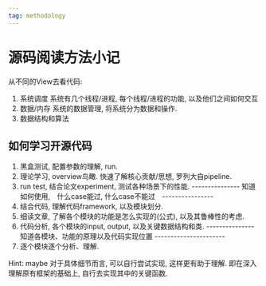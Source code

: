 ```yaml
---
tag: methodology
---
```

# 源码阅读方法小记
从不同的View去看代码:
1. 系统调度
    系统有几个线程/进程, 每个线程/进程的功能, 以及他们之间如何交互
2. 数据/内存
    系统的数据管理, 将系统分为数据和操作.
3. 数据结构和算法

## 如何学习开源代码
1. 黑盒测试, 配置参数的理解, run.
2. 理论学习, overview鸟瞰. 快速了解核心贡献/思想, 罗列大自pipeline.
3. run test, 结合论文experiment, 测试各种场景下的性能.
--------------- 知道如何使用,　什么case能过, 什么case不能过　----------------
4. 结合代码, 理解代码framework, 以及模块划分.
5. 细读文章, 了解各个模块的功能是怎么实现的(公式), 以及其鲁棒性的考虑.
6. 代码分析, 各个模块的input, output, 以及关键数据结构和类.
--------------- 知道各模块、功能的原理以及代码实现位置 ----------------------
7. 逐个模块逐个分析、理解.

Hint: maybe 对于具体细节而言, 可以自行尝试实现, 这样更有助于理解. 即在深入理解原有框架的基础上, 自行去实现其中的关键函数.